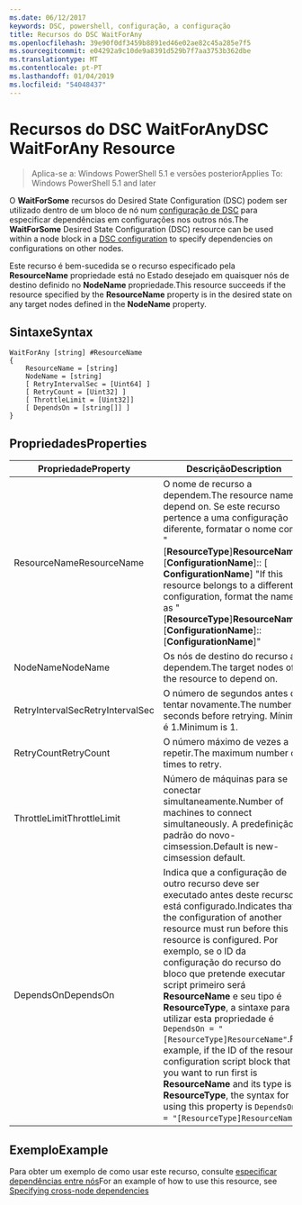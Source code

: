 ```yaml
---
ms.date: 06/12/2017
keywords: DSC, powershell, configuração, a configuração
title: Recursos do DSC WaitForAny
ms.openlocfilehash: 39e90f0df3459b8891ed46e02ae82c45a285e7f5
ms.sourcegitcommit: e04292a9c10de9a8391d529b7f7aa3753b362dbe
ms.translationtype: MT
ms.contentlocale: pt-PT
ms.lasthandoff: 01/04/2019
ms.locfileid: "54048437"
---
```

# <a name="dsc-waitforany-resource"></a><span data-ttu-id="a26a5-103">Recursos do DSC WaitForAny</span><span class="sxs-lookup"><span data-stu-id="a26a5-103">DSC WaitForAny Resource</span></span>

> <span data-ttu-id="a26a5-104">Aplica-se a: Windows PowerShell 5.1 e versões posterior</span><span class="sxs-lookup"><span data-stu-id="a26a5-104">Applies To: Windows PowerShell 5.1 and later</span></span>

<span data-ttu-id="a26a5-105">O **WaitForSome** recursos do Desired State Configuration (DSC) podem ser utilizado dentro de um bloco de nó num [configuração de DSC](../../../configurations/configurations.md) para especificar dependências em configurações nos outros nós.</span><span class="sxs-lookup"><span data-stu-id="a26a5-105">The **WaitForSome** Desired State Configuration (DSC) resource can be used within a node block in a [DSC configuration](../../../configurations/configurations.md) to specify dependencies on configurations on other nodes.</span></span>

<span data-ttu-id="a26a5-106">Este recurso é bem-sucedida se o recurso especificado pela **ResourceName** propriedade está no Estado desejado em quaisquer nós de destino definido no **NodeName** propriedade.</span><span class="sxs-lookup"><span data-stu-id="a26a5-106">This resource succeeds if the resource specified by the **ResourceName** property is in the desired state on any target nodes defined in the **NodeName** property.</span></span>


## <a name="syntax"></a><span data-ttu-id="a26a5-107">Sintaxe</span><span class="sxs-lookup"><span data-stu-id="a26a5-107">Syntax</span></span>

```
WaitForAny [string] #ResourceName
{
    ResourceName = [string]
    NodeName = [string]
    [ RetryIntervalSec = [Uint64] ]
    [ RetryCount = [Uint32] ]
    [ ThrottleLimit = [Uint32]]
    [ DependsOn = [string[]] ]
}
```

## <a name="properties"></a><span data-ttu-id="a26a5-108">Propriedades</span><span class="sxs-lookup"><span data-stu-id="a26a5-108">Properties</span></span>

|  <span data-ttu-id="a26a5-109">Propriedade</span><span class="sxs-lookup"><span data-stu-id="a26a5-109">Property</span></span>  |  <span data-ttu-id="a26a5-110">Descrição</span><span class="sxs-lookup"><span data-stu-id="a26a5-110">Description</span></span>   |
|---|---|
| <span data-ttu-id="a26a5-111">ResourceName</span><span class="sxs-lookup"><span data-stu-id="a26a5-111">ResourceName</span></span>| <span data-ttu-id="a26a5-112">O nome de recurso a dependem.</span><span class="sxs-lookup"><span data-stu-id="a26a5-112">The resource name to depend on.</span></span> <span data-ttu-id="a26a5-113">Se este recurso pertence a uma configuração diferente, formatar o nome como "[__ResourceType__]__ResourceName__:: [__ConfigurationName__]:: [ __ConfigurationName__] "</span><span class="sxs-lookup"><span data-stu-id="a26a5-113">If this resource belongs to a different configuration, format the name as "[__ResourceType__]__ResourceName__::[__ConfigurationName__]::[__ConfigurationName__]"</span></span>|
| <span data-ttu-id="a26a5-114">NodeName</span><span class="sxs-lookup"><span data-stu-id="a26a5-114">NodeName</span></span>| <span data-ttu-id="a26a5-115">Os nós de destino do recurso a dependem.</span><span class="sxs-lookup"><span data-stu-id="a26a5-115">The target nodes of the resource to depend on.</span></span>|
| <span data-ttu-id="a26a5-116">RetryIntervalSec</span><span class="sxs-lookup"><span data-stu-id="a26a5-116">RetryIntervalSec</span></span>| <span data-ttu-id="a26a5-117">O número de segundos antes de tentar novamente.</span><span class="sxs-lookup"><span data-stu-id="a26a5-117">The number of seconds before retrying.</span></span> <span data-ttu-id="a26a5-118">Mínimo é 1.</span><span class="sxs-lookup"><span data-stu-id="a26a5-118">Minimum is 1.</span></span>|
| <span data-ttu-id="a26a5-119">RetryCount</span><span class="sxs-lookup"><span data-stu-id="a26a5-119">RetryCount</span></span>| <span data-ttu-id="a26a5-120">O número máximo de vezes a repetir.</span><span class="sxs-lookup"><span data-stu-id="a26a5-120">The maximum number of times to retry.</span></span>|
| <span data-ttu-id="a26a5-121">ThrottleLimit</span><span class="sxs-lookup"><span data-stu-id="a26a5-121">ThrottleLimit</span></span>| <span data-ttu-id="a26a5-122">Número de máquinas para se conectar simultaneamente.</span><span class="sxs-lookup"><span data-stu-id="a26a5-122">Number of machines to connect simultaneously.</span></span> <span data-ttu-id="a26a5-123">A predefinição é padrão do novo-cimsession.</span><span class="sxs-lookup"><span data-stu-id="a26a5-123">Default is new-cimsession default.</span></span>|
| <span data-ttu-id="a26a5-124">DependsOn</span><span class="sxs-lookup"><span data-stu-id="a26a5-124">DependsOn</span></span> | <span data-ttu-id="a26a5-125">Indica que a configuração de outro recurso deve ser executado antes deste recurso está configurado.</span><span class="sxs-lookup"><span data-stu-id="a26a5-125">Indicates that the configuration of another resource must run before this resource is configured.</span></span> <span data-ttu-id="a26a5-126">Por exemplo, se o ID da configuração do recurso do bloco que pretende executar script primeiro será __ResourceName__ e seu tipo é __ResourceType__, a sintaxe para utilizar esta propriedade é `DependsOn = "[ResourceType]ResourceName"`.</span><span class="sxs-lookup"><span data-stu-id="a26a5-126">For example, if the ID of the resource configuration script block that you want to run first is __ResourceName__ and its type is __ResourceType__, the syntax for using this property is `DependsOn = "[ResourceType]ResourceName"`.</span></span>|

## <a name="example"></a><span data-ttu-id="a26a5-127">Exemplo</span><span class="sxs-lookup"><span data-stu-id="a26a5-127">Example</span></span>

<span data-ttu-id="a26a5-128">Para obter um exemplo de como usar este recurso, consulte [especificar dependências entre nós](../../../configurations/crossNodeDependencies.md)</span><span class="sxs-lookup"><span data-stu-id="a26a5-128">For an example of how to use this resource, see [Specifying cross-node dependencies](../../../configurations/crossNodeDependencies.md)</span></span>
